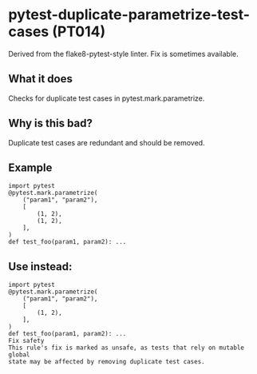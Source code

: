 # pytest-duplicate-parametrize-test-cases (PT014)
Derived from the flake8-pytest-style linter.
Fix is sometimes available.
## What it does
Checks for duplicate test cases in pytest.mark.parametrize.
## Why is this bad?
Duplicate test cases are redundant and should be removed.
## Example
```
import pytest
@pytest.mark.parametrize(
    ("param1", "param2"),
    [
        (1, 2),
        (1, 2),
    ],
)
def test_foo(param1, param2): ...
```
## Use instead:
```
import pytest
@pytest.mark.parametrize(
    ("param1", "param2"),
    [
        (1, 2),
    ],
)
def test_foo(param1, param2): ...
Fix safety
This rule's fix is marked as unsafe, as tests that rely on mutable global
state may be affected by removing duplicate test cases.
```